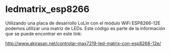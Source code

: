 # ledmatrix_esp8266
Utilizando una placa de desarrollo LoLin con el módulo WiFi ESP8266-12E podemos utilizar una matriz de LEDs. Este código es parte de la información que se puede encontrar en este link:

http://www.akirasan.net/controlar-max7219-led-matrix-con-esp8266-12e/
